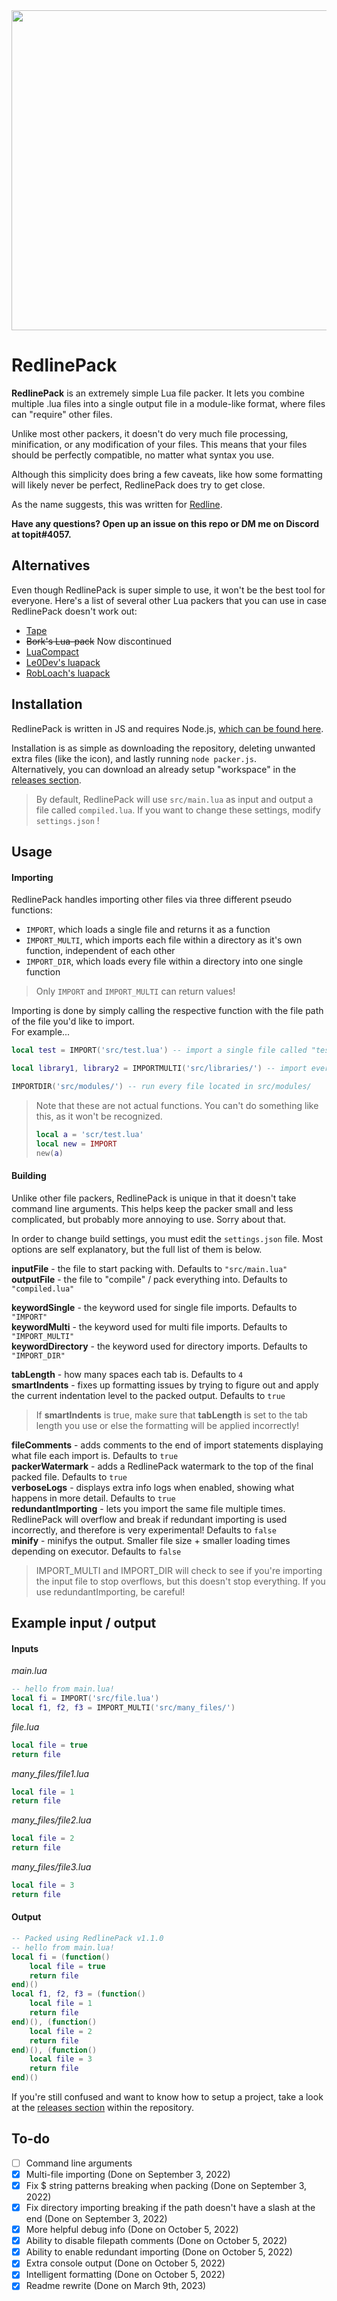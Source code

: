 <div align="center">
	<img src="https://github.com/topitbopit/RedlinePack/raw/main/logo.png" width="512"></img>
</div>  

# RedlinePack
**RedlinePack** is an extremely simple Lua file packer. It lets you combine multiple .lua files into a single output file in a module-like format, where files can "require" other files.  

Unlike most other packers, it doesn't do very much file processing, minification, or any modification of your files. This means that your files should be perfectly compatible, no matter what syntax you use.  

Although this simplicity does bring a few caveats, like how some formatting will likely never be perfect, RedlinePack does try to get close.  

As the name suggests, this was written for [Redline](https://github.com/topitbopit/Redline).  

**Have any questions? Open up an issue on this repo or DM me on Discord at topit#4057.**  
## Alternatives
Even though RedlinePack is super simple to use, it won't be the best tool for everyone. Here's a list of several other Lua packers that you can use in case RedlinePack doesn't work out:  

 - [Tape](https://github.com/Belkworks/tape)  
 - ~~Bork's Lua-pack~~ Now discontinued
 - [LuaCompact](https://github.com/Parritz/LuaCompact)  
 - [Le0Dev's luapack](https://github.com/Le0Developer/luapack)  
 - [RobLoach's luapack](https://github.com/RobLoach/luapack)  

## Installation
RedlinePack is written in JS and requires Node.js, [which can be found here](https://nodejs.org/en/download/).  

Installation is as simple as downloading the repository, deleting unwanted extra files (like the icon), and lastly running `node packer.js`.  
Alternatively, you can download an already setup "workspace" in the [releases section](https://github.com/topitbopit/RedlinePack/releases).  


> By default, RedlinePack will use `src/main.lua` as input and output a file called `compiled.lua`. If you want to change these settings, modify `settings.json` !  

## Usage  

#### Importing
RedlinePack handles importing other files via three different pseudo functions:  
- `IMPORT`, which loads a single file and returns it as a function  
- `IMPORT_MULTI`, which imports each file within a directory as it's own function, independent of each other  
- `IMPORT_DIR`, which loads every file within a directory into one single function  

> Only `IMPORT` and `IMPORT_MULTI` can return values!  

Importing is done by simply calling the respective function with the file path of the file you'd like to import.  
For example...  
```lua
local test = IMPORT('src/test.lua') -- import a single file called "test.lua"  

local library1, library2 = IMPORTMULTI('src/libraries/') -- import every file located in src/libraries/ as two functions  

IMPORTDIR('src/modules/') -- run every file located in src/modules/  
```
> Note that these are not actual functions. You can't do something like this, as it won't be recognized.  
> ```lua
> local a = 'scr/test.lua'
> local new = IMPORT
> new(a)
> ```

#### Building
Unlike other file packers, RedlinePack is unique in that it doesn't take command line arguments. This helps keep the packer small and less complicated, but probably more annoying to use. Sorry about that.  

In order to change build settings, you must edit the `settings.json` file. Most options are self explanatory, but the full list of them is below.  

**inputFile** - the file to start packing with. Defaults to `"src/main.lua"`  
**outputFile** - the file to "compile" / pack everything into. Defaults to `"compiled.lua"`  

**keywordSingle** - the keyword used for single file imports. Defaults to `"IMPORT"`  
**keywordMulti** - the keyword used for multi file imports. Defaults to `"IMPORT_MULTI"`  
**keywordDirectory** - the keyword used for directory imports. Defaults to `"IMPORT_DIR"`  

**tabLength** - how many spaces each tab is. Defaults to `4`  
**smartIndents** - fixes up formatting issues by trying to figure out and apply the current indentation level to the packed output. Defaults to `true`  
> If **smartIndents** is true, make sure that **tabLength** is set to the tab length you use or else the formatting will be applied incorrectly!  

**fileComments** - adds comments to the end of import statements displaying what file each import is. Defaults to `true`  
**packerWatermark** - adds a RedlinePack watermark to the top of the final packed file. Defaults to `true`  
**verboseLogs** - displays extra info logs when enabled, showing what happens in more detail. Defaults to `true`  
**redundantImporting** - lets you import the same file multiple times. RedlinePack will overflow and break if redundant importing is used incorrectly, and therefore is very experimental! Defaults to `false`  
**minify** - minifys the output. Smaller file size + smaller loading times depending on executor. Defaults to `false`
> IMPORT_MULTI and IMPORT_DIR will check to see if you're importing the input file to stop overflows, but this doesn't stop everything. If you use redundantImporting, be careful! 

## Example input / output  
#### Inputs  
*main.lua*  
```lua
-- hello from main.lua!
local fi = IMPORT('src/file.lua')
local f1, f2, f3 = IMPORT_MULTI('src/many_files/')
```  
*file.lua*  
```lua
local file = true
return file
```
*many_files/file1.lua*  
```lua
local file = 1
return file
```
*many_files/file2.lua*  
```lua
local file = 2
return file
```
*many_files/file3.lua*  
```lua
local file = 3
return file
```
#### Output     
```lua
-- Packed using RedlinePack v1.1.0
-- hello from main.lua!
local fi = (function() 
    local file = true
    return file
end)()
local f1, f2, f3 = (function() 
    local file = 1
    return file
end)(), (function() 
    local file = 2
    return file
end)(), (function() 
    local file = 3
    return file
end)()
```
If you're still confused and want to know how to setup a project, take a look at the [releases section](https://github.com/topitbopit/RedlinePack/releases) within the repository.  

## To-do  
 - [ ] Command line arguments  
 - [x] Multi-file importing (Done on September 3, 2022)  
 - [x] Fix $ string patterns breaking when packing (Done on September 3, 2022)  
 - [x] Fix directory importing breaking if the path doesn't have a slash at the end (Done on September 3, 2022)  
 - [x] More helpful debug info (Done on October 5, 2022)  
 - [x] Ability to disable filepath comments (Done on October 5, 2022)  
 - [x] Ability to enable redundant importing (Done on October 5, 2022)  
 - [x] Extra console output (Done on October 5, 2022)
 - [x] Intelligent formatting (Done on October 5, 2022)
 - [x] Readme rewrite (Done on March 9th, 2023)
